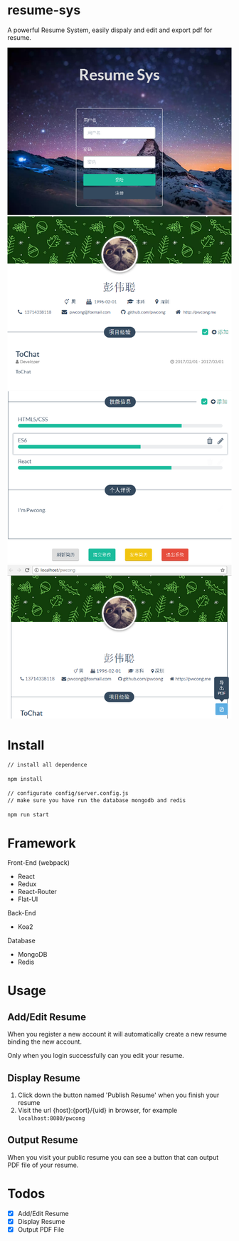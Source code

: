 # resume-sys
A powerful Resume System, easily dispaly and edit and export pdf for resume.

![01](https://raw.githubusercontent.com/pwcong/SnapShot/master/resume-sys/01.png)
![01](https://raw.githubusercontent.com/pwcong/SnapShot/master/resume-sys/02.png)
![01](https://raw.githubusercontent.com/pwcong/SnapShot/master/resume-sys/03.png)
![01](https://raw.githubusercontent.com/pwcong/SnapShot/master/resume-sys/04.png)


# Install

```
// install all dependence

npm install

// configurate config/server.config.js
// make sure you have run the database mongodb and redis

npm run start
```

# Framework

Front-End (webpack)
* React
* Redux
* React-Router
* Flat-UI

Back-End
* Koa2

Database
* MongoDB
* Redis

# Usage
## Add/Edit Resume
When you register a new account it will automatically create a new resume binding the new account.

Only when you login successfully can you edit your resume.

## Display Resume
1. Click down the button named 'Publish Resume' when you finish your resume 
2. Visit the url {host}:{port}/{uid} in browser, for example `localhost:8080/pwcong`

## Output Resume
When you visit your public resume you can see a button that can output PDF file of your resume.

# Todos
- [x] Add/Edit Resume
- [x] Display Resume
- [x] Output PDF File